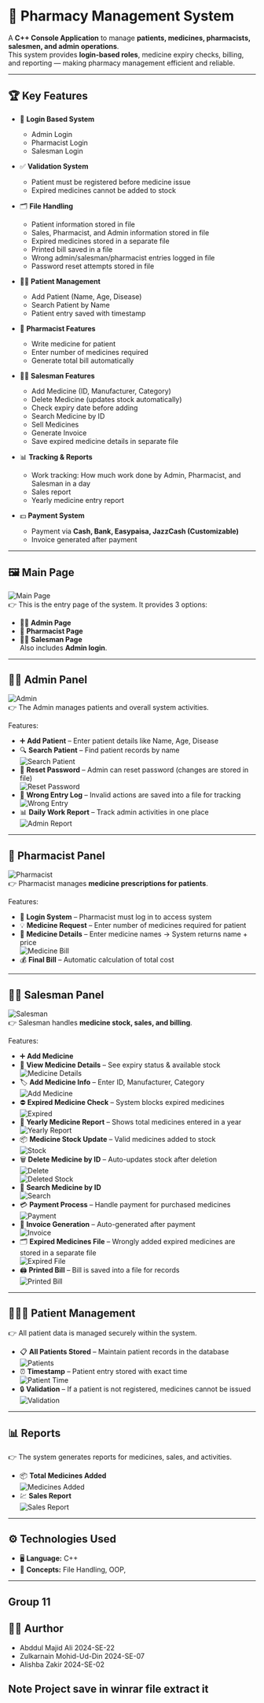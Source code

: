 # 💊 Pharmacy Management System

A **C++ Console Application** to manage **patients, medicines, pharmacists, salesmen, and admin operations**.  
This system provides **login-based roles**, medicine expiry checks, billing, and reporting — making pharmacy management efficient and reliable.  


---
## 🏆 Key Features

- 🔑 **Login Based System**  
  - Admin Login  
  - Pharmacist Login  
  - Salesman Login  

- ✅ **Validation System**  
  - Patient must be registered before medicine issue  
  - Expired medicines cannot be added to stock  

- 🗂️ **File Handling**  
  - Patient information stored in file  
  - Sales, Pharmacist, and Admin information stored in file  
  - Expired medicines stored in a separate file  
  - Printed bill saved in a file  
  - Wrong admin/salesman/pharmacist entries logged in file  
  - Password reset attempts stored in file  

- 👨‍⚕️ **Patient Management**  
  - Add Patient (Name, Age, Disease)  
  - Search Patient by Name  
  - Patient entry saved with timestamp  

- 💊 **Pharmacist Features**  
  - Write medicine for patient  
  - Enter number of medicines required  
  - Generate total bill automatically  

- 🧑‍💼 **Salesman Features**  
  - Add Medicine (ID, Manufacturer, Category)  
  - Delete Medicine (updates stock automatically)  
  - Check expiry date before adding  
  - Search Medicine by ID  
  - Sell Medicines  
  - Generate Invoice  
  - Save expired medicine details in separate file  

- 📊 **Tracking & Reports**  
  - Work tracking: How much work done by Admin, Pharmacist, and Salesman in a day  
  - Sales report  
  - Yearly medicine entry report  

- 💵 **Payment System**  
  - Payment via **Cash, Bank, Easypaisa, JazzCash (Customizable)**  
  - Invoice generated after payment  



---

## 🖼️ Main Page
![Main Page](./Images/1.png)  
👉 This is the entry page of the system. It provides 3 options:  
- 👨‍💻 **Admin Page**  
- 💊 **Pharmacist Page**  
- 🧑‍💼 **Salesman Page**  
Also includes **Admin login**.

---

## 👨‍⚕️ Admin Panel
![Admin](./Images/2.png)  
👉 The Admin manages patients and overall system activities.  

Features:  
- ➕ **Add Patient** – Enter patient details like Name, Age, Disease  
- 🔍 **Search Patient** – Find patient records by name  
  ![Search Patient](./Images/3.png)  
- 🔑 **Reset Password** – Admin can reset password (changes are stored in file)  
  ![Reset Password](./Images/29.png)  
- 🛑 **Wrong Entry Log** – Invalid actions are saved into a file for tracking  
  ![Wrong Entry](./Images/28.png)  
- 📊 **Daily Work Report** – Track admin activities in one place  
  ![Admin Report](./Images/24.png)  

---

## 💊 Pharmacist Panel
![Pharmacist](./Images/4.png)  
👉 Pharmacist manages **medicine prescriptions for patients**.  

Features:  
- 🔑 **Login System** – Pharmacist must log in to access system  
- 💡 **Medicine Request** – Enter number of medicines required for patient  
- 📝 **Medicine Details** – Enter medicine names → System returns name + price  
  ![Medicine Bill](./Images/5.png)  
- 💰 **Final Bill** – Automatic calculation of total cost  

---

## 🧑‍💼 Salesman Panel
![Salesman](./Images/6.png)  
👉 Salesman handles **medicine stock, sales, and billing**.  

Features:  
- ➕ **Add Medicine**  
- 📄 **View Medicine Details** – See expiry status & available stock  
  ![Medicine Details](./Images/7.png)  
- 🏷️ **Add Medicine Info** – Enter ID, Manufacturer, Category  
  ![Add Medicine](./Images/8.png)  
- ⛔ **Expired Medicine Check** – System blocks expired medicines  
  ![Expired](./Images/9.png)  
- 📆 **Yearly Medicine Report** – Shows total medicines entered in a year  
  ![Yearly Report](./Images/10.png)  
- 📦 **Medicine Stock Update** – Valid medicines added to stock  
  ![Stock](./Images/11.png)  
- 🗑️ **Delete Medicine by ID** – Auto-updates stock after deletion  
  ![Delete](./Images/12.png)  
  ![Deleted Stock](./Images/13.png)  
- 🔎 **Search Medicine by ID**  
  ![Search](./Images/14.png)  
- 💳 **Payment Process** – Handle payment for purchased medicines  
  ![Payment](./Images/15.png)  
- 🧾 **Invoice Generation** – Auto-generated after payment  
  ![Invoice](./Images/16.png)  
- 🗂️ **Expired Medicines File** – Wrongly added expired medicines are stored in a separate file  
  ![Expired File](./Images/17.png)  
- 🖨️ **Printed Bill** – Bill is saved into a file for records  
  ![Printed Bill](./Images/23.png)  

---

## 🧑‍🤝‍🧑 Patient Management
👉 All patient data is managed securely within the system.  

- 📋 **All Patients Stored** – Maintain patient records in the database  
  ![Patients](./Images/19.png)  
- ⏰ **Timestamp** – Patient entry stored with exact time  
  ![Patient Time](./Images/20.png)  
- 🔒 **Validation** – If a patient is not registered, medicines cannot be issued  
  ![Validation](./Images/22.png)  

---

## 📊 Reports
👉 The system generates reports for medicines, sales, and activities.  

- 📦 **Total Medicines Added**  
  ![Medicines Added](./Images/18.png)  
- 💹 **Sales Report**  
  ![Sales Report](./Images/21.png)  

---

## ⚙️ Technologies Used
- 🖥️ **Language:** C++  
- 📂 **Concepts:** File Handling, OOP, 

---

## Group 11
## 👨‍⚕️ Aurthor

- Abddul Majid Ali                   2024-SE-22
- Zulkarnain Mohid-Ud-Din            2024-SE-07
- Alishba Zakir                      2024-SE-02     

## Note  Project save in winrar file extract it 

